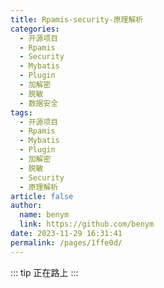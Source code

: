 ```yaml
---
title: Rpamis-security-原理解析
categories: 
  - 开源项目
  - Rpamis
  - Security
  - Mybatis
  - Plugin
  - 加解密
  - 脱敏
  - 数据安全
tags: 
  - 开源项目
  - Rpamis
  - Mybatis
  - Plugin
  - 加解密
  - 脱敏
  - Security
  - 原理解析
article: false
author: 
  name: benym
  link: https://github.com/benym
date: 2023-11-29 16:31:41
permalink: /pages/1ffe0d/
---
```

::: tip
正在路上
:::

